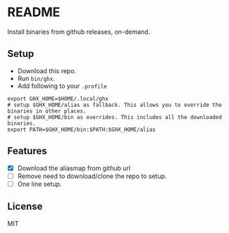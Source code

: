 # README

Install binaries from github releases, on-demand.

## Setup

- Download this repo.
- Run `bin/ghx`.
- Add following to your `.profile`

```
export GHX_HOME=$HOME/.local/ghx
# setup $GHX_HOME/alias as fallback. This allows you to override the binaries in other places.
# setup $GHX_HOME/bin as overrides. This includes all the downloaded binaries.
export PATH=$GHX_HOME/bin:$PATH:$GHX_HOME/alias
```

## Features

- [x] Download the aliasmap from github url
- [ ] Remove need to download/clone the repo to setup.
- [ ] One line setup.

## License

MIT
